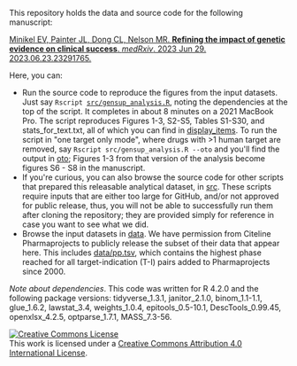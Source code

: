 This repository holds the data and source code for the following manuscript:

[Minikel EV, Painter JL, Dong CL, Nelson MR. **Refining the impact of genetic evidence on clinical success**. _medRxiv_. 2023 Jun 29. 2023.06.23.23291765.](https://doi.org/10.1101/2023.06.23.23291765)

Here, you can:

+ Run the source code to reproduce the figures from the input datasets. Just say `Rscript `[`src/gensup_analysis.R`](/src/gensup_analysis.R), noting the dependencies at the top of the script. It completes in about 8 minutes on a 2021 MacBook Pro. The script reproduces Figures 1-3, S2-S5, Tables S1-S30, and stats_for_text.txt, all of which you can find in [display_items](/display_items). To run the script in "one target only mode", where drugs with >1 human target are removed, say `Rscript src/gensup_analysis.R --oto` and you'll find the output in [oto](/oto); Figures 1-3 from that version of the analysis become figures S6 - S8 in the manuscript.
+ If you're curious, you can also browse the source code for other scripts that prepared this releasable analytical dataset, in [src](/src). These scripts require inputs that are either too large for GitHub, and/or not approved for public release, thus, you will not be able to successfully run them after cloning the repository; they are provided simply for reference in case you want to see what we did.
+ Browse the input datasets in [data](/data). We have permission from Citeline Pharmaprojects to publicly release the subset of their data that appear here. This includes [data/pp.tsv](/data/pp.tsv), which contains the highest phase reached for all target-indication (T-I) pairs added to Pharmaprojects since 2000.

_Note about dependencies_. This code was written for R 4.2.0 and the following package versions: tidyverse_1.3.1, janitor_2.1.0, binom_1.1-1.1, glue_1.6.2, lawstat_3.4, weights_1.0.4, epitools_0.5-10.1, DescTools_0.99.45, openxlsx_4.2.5, optparse_1.7.1, MASS_7.3-56.

<a rel="license" href="http://creativecommons.org/licenses/by/4.0/"><img alt="Creative Commons License" style="border-width:0" src="https://i.creativecommons.org/l/by/4.0/88x31.png" /></a><br />This work is licensed under a <a rel="license" href="http://creativecommons.org/licenses/by/4.0/">Creative Commons Attribution 4.0 International License</a>.

